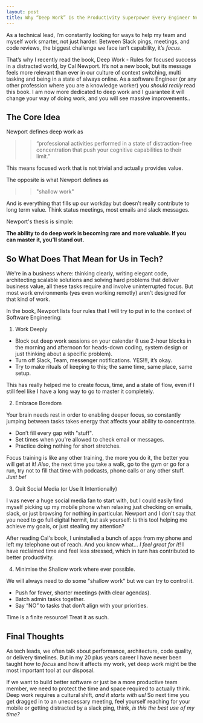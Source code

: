 ```yaml
---
layout: post
title: Why “Deep Work” Is the Productivity Superpower Every Engineer Needs 
---
```


As a technical lead, I’m constantly looking for ways to help my team and myself work smarter, not just harder. Between Slack pings, meetings, and code reviews, the biggest challenge we face isn’t capability, it’s *focus*.

That’s why I recently read the book, Deep Work - Rules for focused success in a distracted world, by Cal Newport. It’s not a new book, but its message feels more relevant than ever in our culture of context switching, multi tasking and being in a state of always online. As a software Engineer (or any other profession where you are a knowledge worker) you *should really* read this book. I am now more dedicated to deep work and I guarantee it will change your way of doing work, and you will see massive improvements..

## The Core Idea

Newport defines deep work as 
>>“professional activities performed in a state of distraction-free concentration that push your cognitive capabilities to their limit.” 

This means focused work that is not trivial and actually provides value.

The opposite is what Newport defines as 
>>"shallow work" 

And is everything that fills up our workday but doesn’t really contribute to long term value. Think status meetings, most emails and slack messages.

Newport's thesis is simple:

**The ability to do deep work is becoming rare and more valuable. If you can master it, you’ll stand out.**

## So What Does That Mean for Us in Tech?

We're in a business where: thinking clearly, writing elegant code, architecting scalable solutions and solving hard problems that deliver business value, all these tasks require and involve uninterrupted focus. But most work environments (yes even working remotly) aren’t designed for that kind of work.

In the book, Newport lists four rules that I will try to put in to the context of Software Engineering:

1. Work Deeply

* Block out deep work sessions on your calendar (I use 2-hour blocks in the morning and afternoon for heads-down coding, system design or just thinking about a specific problem).
* Turn off Slack, Team, messenger notifications. YES!!!, it’s okay.
* Try to make rituals of keeping to this; the same time, same place, same setup.

This has really helped me to create focus, time, and a state of flow, even if I still feel like I have a long way to go to master it completely.

2. Embrace Boredom

Your brain needs rest in order to enabling deeper focus, so constantly jumping between tasks takes energy that affects your ability to concentrate.

   * Don’t fill every gap with "stuff".
   * Set times when you're allowed to check email or messages.
   * Practice doing nothing for short stretches.

Focus training is like any other training, the more you do it, the better you will get at it! *Also*, the next time you take a walk, go to the gym or go for a run, try not to fill that time with podcasts, phone calls or any other stuff. *Just be!*

3. Quit Social Media (or Use It Intentionally)

I was never a huge social media fan to start with, but I could easily find myself picking up my mobile phone when relaxing just checking on emails, slack, or just browsing for nothing in particular. Newport and I don't say that you need to go full digital hermit, but ask yourself: Is this tool helping me achieve my goals, or just stealing my attention?

After reading Cal's book, I uninstalled a bunch of apps from my phone and left my telephone out of reach. And you know what... *I feel great for it*! I have reclaimed time and feel less stressed, which in turn has contributed to better productivity.

4. Minimise the Shallow work where ever possible.

We will always need to do some "shallow work" but we can try to control it.

* Push for fewer, shorter meetings (with clear agendas).
* Batch admin tasks together.
* Say “NO” to tasks that don’t align with your priorities.

Time is a finite resource! Treat it as such. 

## Final Thoughts

As tech leads, we often talk about performance, architecture, code quality, or delivery timelines. But in my 20 plus years career I have never been taught how to *focus* and how it affects my work, yet deep work might be the most important tool at our disposal.

If we want to build better software or just be a more productive team member, we need to protect the time and space required to actually think. Deep work requires a cultural shift, *and it starts with us!* So next time you get dragged in to an uneccessary meeting, feel yourself reaching for your mobile or getting distracted by a slack ping, think, *is this the best use of my time?* 
